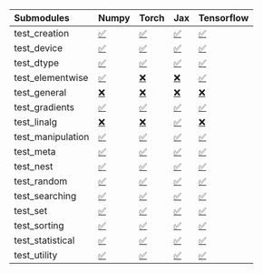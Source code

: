 | Submodules        | Numpy                                                                                                                           | Torch                                                                                                                           | Jax                                                                                                                             | Tensorflow                                                                                                                      |
|:------------------|:--------------------------------------------------------------------------------------------------------------------------------|:--------------------------------------------------------------------------------------------------------------------------------|:--------------------------------------------------------------------------------------------------------------------------------|:--------------------------------------------------------------------------------------------------------------------------------|
| test_creation     | <a href="https://github.com/unifyai/ivy/runs/8098858092?check_suite_focus=true" rel="noopener noreferrer" target="_blank">✅</a> | <a href="https://github.com/unifyai/ivy/runs/8098859999?check_suite_focus=true" rel="noopener noreferrer" target="_blank">✅</a> | <a href="https://github.com/unifyai/ivy/runs/8098861916?check_suite_focus=true" rel="noopener noreferrer" target="_blank">✅</a> | <a href="https://github.com/unifyai/ivy/runs/8098864225?check_suite_focus=true" rel="noopener noreferrer" target="_blank">✅</a> |
| test_device       | <a href="https://github.com/unifyai/ivy/runs/8098858219?check_suite_focus=true" rel="noopener noreferrer" target="_blank">✅</a> | <a href="https://github.com/unifyai/ivy/runs/8098860133?check_suite_focus=true" rel="noopener noreferrer" target="_blank">✅</a> | <a href="https://github.com/unifyai/ivy/runs/8098862030?check_suite_focus=true" rel="noopener noreferrer" target="_blank">✅</a> | <a href="https://github.com/unifyai/ivy/runs/8098864380?check_suite_focus=true" rel="noopener noreferrer" target="_blank">✅</a> |
| test_dtype        | <a href="https://github.com/unifyai/ivy/runs/8098858370?check_suite_focus=true" rel="noopener noreferrer" target="_blank">✅</a> | <a href="https://github.com/unifyai/ivy/runs/8098860246?check_suite_focus=true" rel="noopener noreferrer" target="_blank">✅</a> | <a href="https://github.com/unifyai/ivy/runs/8098862170?check_suite_focus=true" rel="noopener noreferrer" target="_blank">✅</a> | <a href="https://github.com/unifyai/ivy/runs/8098864514?check_suite_focus=true" rel="noopener noreferrer" target="_blank">✅</a> |
| test_elementwise  | <a href="https://github.com/unifyai/ivy/runs/8098858508?check_suite_focus=true" rel="noopener noreferrer" target="_blank">✅</a> | <a href="https://github.com/unifyai/ivy/runs/8098860399?check_suite_focus=true" rel="noopener noreferrer" target="_blank">❌</a> | <a href="https://github.com/unifyai/ivy/runs/8098862340?check_suite_focus=true" rel="noopener noreferrer" target="_blank">❌</a> | <a href="https://github.com/unifyai/ivy/runs/8098864672?check_suite_focus=true" rel="noopener noreferrer" target="_blank">✅</a> |
| test_general      | <a href="https://github.com/unifyai/ivy/runs/8098858638?check_suite_focus=true" rel="noopener noreferrer" target="_blank">❌</a> | <a href="https://github.com/unifyai/ivy/runs/8098860492?check_suite_focus=true" rel="noopener noreferrer" target="_blank">❌</a> | <a href="https://github.com/unifyai/ivy/runs/8098862472?check_suite_focus=true" rel="noopener noreferrer" target="_blank">❌</a> | <a href="https://github.com/unifyai/ivy/runs/8098864826?check_suite_focus=true" rel="noopener noreferrer" target="_blank">❌</a> |
| test_gradients    | <a href="https://github.com/unifyai/ivy/runs/8098858764?check_suite_focus=true" rel="noopener noreferrer" target="_blank">✅</a> | <a href="https://github.com/unifyai/ivy/runs/8098860612?check_suite_focus=true" rel="noopener noreferrer" target="_blank">✅</a> | <a href="https://github.com/unifyai/ivy/runs/8098862591?check_suite_focus=true" rel="noopener noreferrer" target="_blank">✅</a> | <a href="https://github.com/unifyai/ivy/runs/8098865042?check_suite_focus=true" rel="noopener noreferrer" target="_blank">✅</a> |
| test_linalg       | <a href="https://github.com/unifyai/ivy/runs/8098858858?check_suite_focus=true" rel="noopener noreferrer" target="_blank">❌</a> | <a href="https://github.com/unifyai/ivy/runs/8098860715?check_suite_focus=true" rel="noopener noreferrer" target="_blank">❌</a> | <a href="https://github.com/unifyai/ivy/runs/8098862753?check_suite_focus=true" rel="noopener noreferrer" target="_blank">✅</a> | <a href="https://github.com/unifyai/ivy/runs/8098865204?check_suite_focus=true" rel="noopener noreferrer" target="_blank">❌</a> |
| test_manipulation | <a href="https://github.com/unifyai/ivy/runs/8098858972?check_suite_focus=true" rel="noopener noreferrer" target="_blank">✅</a> | <a href="https://github.com/unifyai/ivy/runs/8098860827?check_suite_focus=true" rel="noopener noreferrer" target="_blank">✅</a> | <a href="https://github.com/unifyai/ivy/runs/8098862914?check_suite_focus=true" rel="noopener noreferrer" target="_blank">✅</a> | <a href="https://github.com/unifyai/ivy/runs/8098865329?check_suite_focus=true" rel="noopener noreferrer" target="_blank">✅</a> |
| test_meta         | <a href="https://github.com/unifyai/ivy/runs/8098859066?check_suite_focus=true" rel="noopener noreferrer" target="_blank">✅</a> | <a href="https://github.com/unifyai/ivy/runs/8098860904?check_suite_focus=true" rel="noopener noreferrer" target="_blank">✅</a> | <a href="https://github.com/unifyai/ivy/runs/8098863008?check_suite_focus=true" rel="noopener noreferrer" target="_blank">✅</a> | <a href="https://github.com/unifyai/ivy/runs/8098865457?check_suite_focus=true" rel="noopener noreferrer" target="_blank">✅</a> |
| test_nest         | <a href="https://github.com/unifyai/ivy/runs/8098859176?check_suite_focus=true" rel="noopener noreferrer" target="_blank">✅</a> | <a href="https://github.com/unifyai/ivy/runs/8098861060?check_suite_focus=true" rel="noopener noreferrer" target="_blank">✅</a> | <a href="https://github.com/unifyai/ivy/runs/8098863134?check_suite_focus=true" rel="noopener noreferrer" target="_blank">✅</a> | <a href="https://github.com/unifyai/ivy/runs/8098865560?check_suite_focus=true" rel="noopener noreferrer" target="_blank">✅</a> |
| test_random       | <a href="https://github.com/unifyai/ivy/runs/8098859283?check_suite_focus=true" rel="noopener noreferrer" target="_blank">✅</a> | <a href="https://github.com/unifyai/ivy/runs/8098861186?check_suite_focus=true" rel="noopener noreferrer" target="_blank">✅</a> | <a href="https://github.com/unifyai/ivy/runs/8098863255?check_suite_focus=true" rel="noopener noreferrer" target="_blank">✅</a> | <a href="https://github.com/unifyai/ivy/runs/8098865675?check_suite_focus=true" rel="noopener noreferrer" target="_blank">✅</a> |
| test_searching    | <a href="https://github.com/unifyai/ivy/runs/8098859382?check_suite_focus=true" rel="noopener noreferrer" target="_blank">✅</a> | <a href="https://github.com/unifyai/ivy/runs/8098861311?check_suite_focus=true" rel="noopener noreferrer" target="_blank">✅</a> | <a href="https://github.com/unifyai/ivy/runs/8098863414?check_suite_focus=true" rel="noopener noreferrer" target="_blank">✅</a> | <a href="https://github.com/unifyai/ivy/runs/8098865814?check_suite_focus=true" rel="noopener noreferrer" target="_blank">✅</a> |
| test_set          | <a href="https://github.com/unifyai/ivy/runs/8098859483?check_suite_focus=true" rel="noopener noreferrer" target="_blank">✅</a> | <a href="https://github.com/unifyai/ivy/runs/8098861425?check_suite_focus=true" rel="noopener noreferrer" target="_blank">✅</a> | <a href="https://github.com/unifyai/ivy/runs/8098863634?check_suite_focus=true" rel="noopener noreferrer" target="_blank">✅</a> | <a href="https://github.com/unifyai/ivy/runs/8098865994?check_suite_focus=true" rel="noopener noreferrer" target="_blank">✅</a> |
| test_sorting      | <a href="https://github.com/unifyai/ivy/runs/8098859615?check_suite_focus=true" rel="noopener noreferrer" target="_blank">✅</a> | <a href="https://github.com/unifyai/ivy/runs/8098861547?check_suite_focus=true" rel="noopener noreferrer" target="_blank">✅</a> | <a href="https://github.com/unifyai/ivy/runs/8098863774?check_suite_focus=true" rel="noopener noreferrer" target="_blank">✅</a> | <a href="https://github.com/unifyai/ivy/runs/8098866152?check_suite_focus=true" rel="noopener noreferrer" target="_blank">✅</a> |
| test_statistical  | <a href="https://github.com/unifyai/ivy/runs/8098859736?check_suite_focus=true" rel="noopener noreferrer" target="_blank">✅</a> | <a href="https://github.com/unifyai/ivy/runs/8098861670?check_suite_focus=true" rel="noopener noreferrer" target="_blank">✅</a> | <a href="https://github.com/unifyai/ivy/runs/8098863914?check_suite_focus=true" rel="noopener noreferrer" target="_blank">✅</a> | <a href="https://github.com/unifyai/ivy/runs/8098866292?check_suite_focus=true" rel="noopener noreferrer" target="_blank">✅</a> |
| test_utility      | <a href="https://github.com/unifyai/ivy/runs/8098859866?check_suite_focus=true" rel="noopener noreferrer" target="_blank">✅</a> | <a href="https://github.com/unifyai/ivy/runs/8098861811?check_suite_focus=true" rel="noopener noreferrer" target="_blank">✅</a> | <a href="https://github.com/unifyai/ivy/runs/8098864065?check_suite_focus=true" rel="noopener noreferrer" target="_blank">✅</a> | <a href="https://github.com/unifyai/ivy/runs/8098866433?check_suite_focus=true" rel="noopener noreferrer" target="_blank">✅</a> |